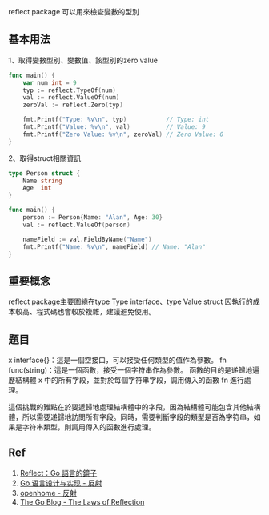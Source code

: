 reflect package 可以用來檢查變數的型別

## 基本用法

1、取得變數型別、變數值、該型別的zero value
```go
func main() {
	var num int = 9
	typ := reflect.TypeOf(num)
	val := reflect.ValueOf(num)
	zeroVal := reflect.Zero(typ)

	fmt.Printf("Type: %v\n", typ)           // Type: int
	fmt.Printf("Value: %v\n", val)          // Value: 9
	fmt.Printf("Zero Value: %v\n", zeroVal) // Zero Value: 0
}
```

2、取得struct相關資訊
```go
type Person struct {
	Name string
	Age  int
}

func main() {
	person := Person{Name: "Alan", Age: 30}
	val := reflect.ValueOf(person)

	nameField := val.FieldByName("Name")
	fmt.Printf("Name: %v\n", nameField) // Name: "Alan"
}
```


## 重要概念
reflect package主要圍繞在type Type interface、type Value struct
因執行的成本較高、程式碼也會較於複雜，建議避免使用。

## 題目

x interface{}：這是一個空接口，可以接受任何類型的值作為參數。
fn func(string)：這是一個函數，接受一個字符串作為參數。
函數的目的是递歸地遍歷結構體 x 中的所有字段，並對於每個字符串字段，調用傳入的函數 fn 進行處理。

這個挑戰的難點在於要遞歸地處理結構體中的字段，因為結構體可能包含其他結構體，所以需要递歸地訪問所有字段。同時，需要判斷字段的類型是否為字符串，如果是字符串類型，則調用傳入的函數進行處理。



## Ref
1. [Reflect：Go 語言的鏡子](https://vocus.cc/article/6508042ffd897800019e3100)
2. [Go 语言设计与实现 - 反射 ](https://draveness.me/golang/docs/part2-foundation/ch04-basic/golang-reflect/)
3. [ openhome - 反射](https://openhome.cc/Gossip/Go/Reflect.html)
4. [ The Go Blog - The Laws of Reflection](https://go.dev/blog/laws-of-reflection)
